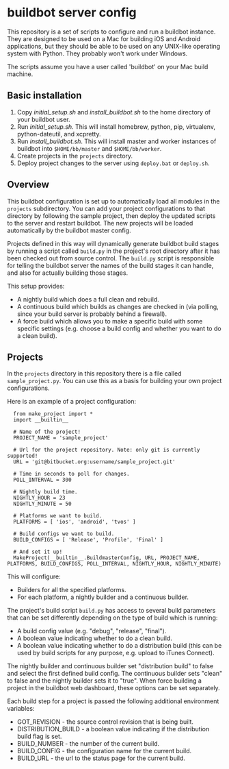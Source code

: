 # buildbot server config

This repository is a set of scripts to configure and run a buildbot instance. They are
designed to be used on a Mac for building iOS and Android applications, but they should
be able to be used on any UNIX-like operating system with Python. They probably won't
work under Windows.

The scripts assume you have a user called 'buildbot' on your Mac build machine.

## Basic installation

1. Copy *initial_setup.sh* and *install_buildbot.sh* to the home directory of your
   buildbot user.
2. Run *initial_setup.sh*. This will install homebrew, python, pip, virtualenv,
   python-dateutil, and xcpretty.
3. Run *install_buildbot.sh*. This will install master and worker instances of buildbot
   into `$HOME/bb/master` and `$HOME/bb/worker`.
4. Create projects in the `projects` directory.
5. Deploy project changes to the server using `deploy.bat` or `deploy.sh`.

## Overview

This buildbot configuration is set up to automatically load all modules in the `projects`
subdirectory. You can add your project configurations to that directory by following the
sample project, then deploy the updated scripts to the server and restart buildbot. The
new projects will be loaded automatically by the buildbot master config.

Projects defined in this way will dynamically generate buildbot build stages by running
a script called `build.py` in the project's root directory after it has been checked out
from source control. The `build.py` script is responsible for telling the buildbot server
the names of the build stages it can handle, and also for actually building those stages.

This setup provides:

  * A nightly build which does a full clean and rebuild.
  * A continuous build which builds as changes are checked in (via polling, since your
    build server is probably behind a firewall).
  * A force build which allows you to make a specific build with some specific settings
    (e.g. choose a build config and whether you want to do a clean build).

## Projects

In the `projects` directory in this repository there is a file called `sample_project.py`.
You can use this as a basis for building your own project configurations.

Here is an example of a project configuration:

```
  from make_project import *
  import __builtin__

  # Name of the project!
  PROJECT_NAME = 'sample_project'

  # Url for the project repository. Note: only git is currently supported!
  URL = 'git@bitbucket.org:username/sample_project.git'

  # Time in seconds to poll for changes.
  POLL_INTERVAL = 300

  # Nightly build time.
  NIGHTLY_HOUR = 23
  NIGHTLY_MINUTE = 50

  # Platforms we want to build.
  PLATFORMS = [ 'ios', 'android', 'tvos' ]

  # Build configs we want to build.
  BUILD_CONFIGS = [ 'Release', 'Profile', 'Final' ]

  # And set it up!
  MakeProject(__builtin__.BuildmasterConfig, URL, PROJECT_NAME, PLATFORMS, BUILD_CONFIGS, POLL_INTERVAL, NIGHTLY_HOUR, NIGHTLY_MINUTE)
```

This will configure:

  * Builders for all the specified platforms.
  * For each platform, a nightly builder and a continuous builder.

The project's build script `build.py` has access to several build parameters that can be
set differently depending on the type of build which is running:

  * A build config value (e.g. "debug", "release", "final").
  * A boolean value indicating whether to do a clean build.
  * A boolean value indicating whether to do a distribution build (this can be used by
    build scripts for any purpose, e.g. upload to iTunes Connect).

The nightly builder and continuous builder set "distribution build" to false and select the
first defined build config. The continuous builder sets "clean" to false and the nightly builder
sets it to "true". When force building a project in the buildbot web dashboard, these options
can be set separately.

Each build step for a project is passed the following additional environment variables:

  * GOT_REVISION - the source control revision that is being built.
  * DISTRIBUTION_BUILD - a boolean value indicating if the distribution build flag is set.
  * BUILD_NUMBER - the number of the current build.
  * BUILD_CONFIG - the configuration name for the current build.
  * BUILD_URL - the url to the status page for the current build.
